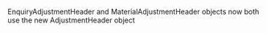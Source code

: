 EnquiryAdjustmentHeader and MaterialAdjustmentHeader objects now both use the new AdjustmentHeader object
